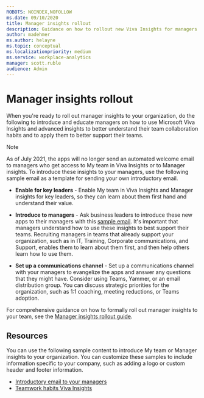 ```yaml
---
ROBOTS: NOINDEX,NOFOLLOW
ms.date: 09/10/2020
title: Manager insights rollout
description: Guidance on how to rollout new Viva Insights for managers to your organization's managers
author: madehmer
ms.author: helayne
ms.topic: conceptual
ms.localizationpriority: medium
ms.service: workplace-analytics
manager: scott.ruble
audience: Admin
---
```


# Manager insights rollout

When you're ready to roll out manager insights to your organization, do the following to introduce and educate managers on how to use Microsoft Viva Insights and advanced insights to better understand their team collaboration habits and to apply them to better support their teams.

>[!Note]
>As of July 2021, the apps will no longer send an automated welcome email to managers who get access to My team in Viva Insights or to Manager insights. To introduce these insights to your managers, use the following sample email as a template for sending your own introductory email.

* **Enable for key leaders** - Enable My team in Viva Insights and Manager insights for key leaders, so they can learn about them first hand and understand their value.

* **Introduce to managers** - Ask business leaders to introduce these new apps to their managers with this [sample email](https://download.microsoft.com/download/5/e/0/5e07aae0-d8ef-44e3-8ae0-3c448f5b8fe1/email-to-managers.docx). It's important that managers understand how to use these insights to best support their teams. Recruiting managers in teams that already support your organization, such as in IT, Training, Corporate communications, and Support, enables them to learn about them first, and then help others learn how to use them.

* **Set up a communications channel** - Set up a communications channel with your managers to evangelize the apps and answer any questions that they might have. Consider using Teams, Yammer, or an email distribution group. You can discuss strategic priorities for the organization, such as 1:1 coaching, meeting reductions, or Teams adoption.

For comprehensive guidance on how to formally roll out manager insights to your team, see the [Manager insights rollout guide](https://download.microsoft.com/download/8/6/5/8654a87d-311a-4203-b702-2555b7a0656a/manager-insights-rollout.pdf).

## Resources

You can use the following sample content to introduce My team or Manager insights to your organization. You can customize these samples to include information specific to your company, such as adding a logo or custom header and footer information.

* [Introductory email to your managers](https://download.microsoft.com/download/5/7/7/57742c87-230c-4a62-8001-6753ebbdc5c6/manager-insights-intro.docx)
* [Teamwork habits Viva Insights](../org-team-insights/teamwork-habits.md)

